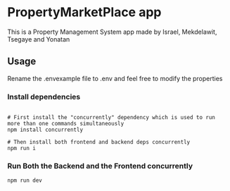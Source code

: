 # PropertyMarketPlace app

This is a Property Management System app made by Israel, Mekdelawit, Tsegaye and Yonatan

## Usage

Rename the .envexample file to .env and feel free to modify the properties

### Install dependencies

```

# First install the "concurrently" dependency which is used to run more than one commands simultaneously 
npm install concurrently

# Then install both frontend and backend deps concurrently
npm run i
```

### Run Both the Backend and the Frontend concurrently

```
npm run dev
```
